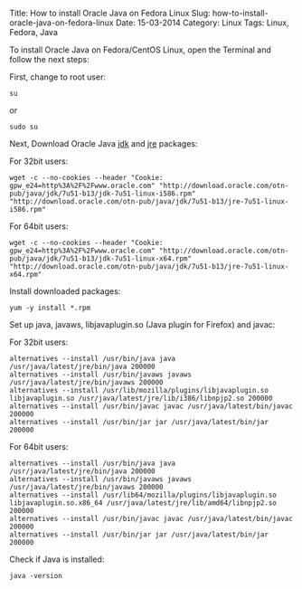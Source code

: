 Title: How to install Oracle Java on Fedora Linux
Slug: how-to-install-oracle-java-on-fedora-linux
Date: 15-03-2014
Category: Linux
Tags: Linux, Fedora, Java

To install Oracle Java on Fedora/CentOS Linux, open the Terminal and follow the
next steps:

First, change to root user:

```
su
```

or

```
sudo su
```

Next, Download Oracle Java [jdk](http://www.oracle.com/technetwork/java/javase/downloads/jdk7-downloads-1880260.html)
and
[jre](http://www.oracle.com/technetwork/java/javase/downloads/jre7-downloads-1880261.html) packages:

For 32bit users:

```
wget -c --no-cookies --header "Cookie: gpw_e24=http%3A%2F%2Fwww.oracle.com" "http://download.oracle.com/otn-pub/java/jdk/7u51-b13/jdk-7u51-linux-i586.rpm" "http://download.oracle.com/otn-pub/java/jdk/7u51-b13/jre-7u51-linux-i586.rpm"
```

For 64bit users:

```
wget -c --no-cookies --header "Cookie: gpw_e24=http%3A%2F%2Fwww.oracle.com" "http://download.oracle.com/otn-pub/java/jdk/7u51-b13/jdk-7u51-linux-x64.rpm" "http://download.oracle.com/otn-pub/java/jdk/7u51-b13/jre-7u51-linux-x64.rpm"
```

Install downloaded packages:

```
yum -y install *.rpm
```

Set up java, javaws, libjavaplugin.so (Java plugin for Firefox) and javac:

For 32bit users:

```
alternatives --install /usr/bin/java java /usr/java/latest/jre/bin/java 200000
alternatives --install /usr/bin/javaws javaws /usr/java/latest/jre/bin/javaws 200000
alternatives --install /usr/lib/mozilla/plugins/libjavaplugin.so libjavaplugin.so /usr/java/latest/jre/lib/i386/libnpjp2.so 200000
alternatives --install /usr/bin/javac javac /usr/java/latest/bin/javac 200000
alternatives --install /usr/bin/jar jar /usr/java/latest/bin/jar 200000
```

For 64bit users:

```
alternatives --install /usr/bin/java java /usr/java/latest/jre/bin/java 200000
alternatives --install /usr/bin/javaws javaws /usr/java/latest/jre/bin/javaws 200000
alternatives --install /usr/lib64/mozilla/plugins/libjavaplugin.so libjavaplugin.so.x86_64 /usr/java/latest/jre/lib/amd64/libnpjp2.so 200000
alternatives --install /usr/bin/javac javac /usr/java/latest/bin/javac 200000
alternatives --install /usr/bin/jar jar /usr/java/latest/bin/jar 200000
```

Check if Java is installed:

```
java -version
```

